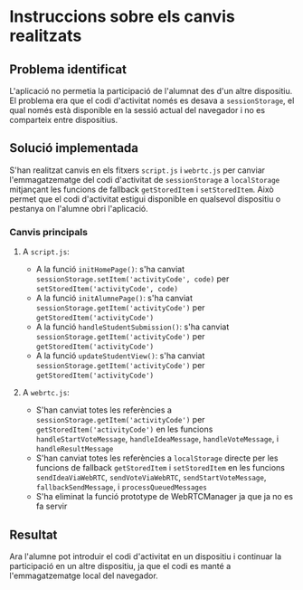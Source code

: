 # Instruccions sobre els canvis realitzats

## Problema identificat

L'aplicació no permetia la participació de l'alumnat des d'un altre dispositiu. El problema era que el codi d'activitat només es desava a `sessionStorage`, el qual només està disponible en la sessió actual del navegador i no es comparteix entre dispositius.

## Solució implementada

S'han realitzat canvis en els fitxers `script.js` i `webrtc.js` per canviar l'emmagatzematge del codi d'activitat de `sessionStorage` a `localStorage` mitjançant les funcions de fallback `getStoredItem` i `setStoredItem`. Això permet que el codi d'activitat estigui disponible en qualsevol dispositiu o pestanya on l'alumne obri l'aplicació.

### Canvis principals

1. A `script.js`:
   - A la funció `initHomePage()`: s'ha canviat `sessionStorage.setItem('activityCode', code)` per `setStoredItem('activityCode', code)`
   - A la funció `initAlumnePage()`: s'ha canviat `sessionStorage.getItem('activityCode')` per `getStoredItem('activityCode')`
   - A la funció `handleStudentSubmission()`: s'ha canviat `sessionStorage.getItem('activityCode')` per `getStoredItem('activityCode')`
   - A la funció `updateStudentView()`: s'ha canviat `sessionStorage.getItem('activityCode')` per `getStoredItem('activityCode')`

2. A `webrtc.js`:
   - S'han canviat totes les referències a `sessionStorage.getItem('activityCode')` per `getStoredItem('activityCode')` en les funcions `handleStartVoteMessage`, `handleIdeaMessage`, `handleVoteMessage`, i `handleResultMessage`
   - S'han canviat totes les referències a `localStorage` directe per les funcions de fallback `getStoredItem` i `setStoredItem` en les funcions `sendIdeaViaWebRTC`, `sendVoteViaWebRTC`, `sendStartVoteMessage`, `fallbackSendMessage`, i `processQueuedMessages`
   - S'ha eliminat la funció prototype de WebRTCManager ja que ja no es fa servir

## Resultat

Ara l'alumne pot introduir el codi d'activitat en un dispositiu i continuar la participació en un altre dispositiu, ja que el codi es manté a l'emmagatzematge local del navegador.